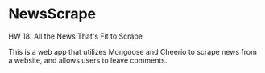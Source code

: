# NewsScrape
HW 18:  All the News That's Fit to Scrape

This is a web app that utilizes Mongoose and Cheerio to scrape news from a website, and allows users to leave comments. 


